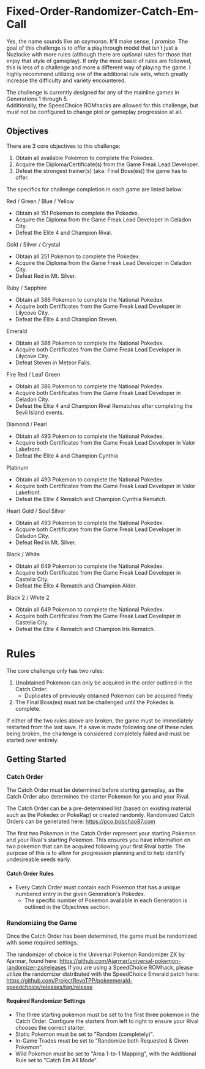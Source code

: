# Fixed-Order-Randomizer-Catch-Em-Call
Yes, the name sounds like an oxymoron. It'll make sense, I promise. The goal of this challenge is to offer a playthrough model that isn’t just a Nuzlocke with more rules (although there are optional rules for those that enjoy that style of gameplay).  If only the most basic of rules are followed, this is less of a challenge and more a different way of playing the game.  I highly recommend utilizing one of the additional rule sets, which greatly increase the difficulty and variety encountered.

The challenge is currently designed for any of the mainline games in Generations 1 through 5.  
Additionally, the SpeedChoice ROMhacks are allowed for this challenge, but must not be configured to change plot or gameplay progression at all.


## Objectives
There are 3 core objectives to this challenge:
1. Obtain all available Pokemon to complete the Pokedex.
2. Acquire the Diploma/Certificate(s) from the Game Freak Lead Developer.
3. Defeat the strongest trainer(s) (aka: Final Boss(es)) the game has to offer.

The specifics for challenge completion in each game are listed below:

Red / Green / Blue / Yellow
- Obtain all 151 Pokemon to complete the Pokedex.
- Acquire the Diploma from the Game Freak Lead Developer in Celadon City.
- Defeat the Elite 4 and Champion Rival.

Gold / Silver / Crystal
- Obtain all 251 Pokemon to complete the Pokedex.
- Acquire the Diploma from the Game Freak Lead Developer in Celadon City.
- Defeat Red in Mt. Silver.

Ruby / Sapphire
- Obtain all 386 Pokemon to complete the National Pokedex.
- Acquire both Certificates from the Game Freak Lead Developer in Lilycove City.
- Defeat the Elite 4 and Champion Steven.

Emerald
- Obtain all 386 Pokemon to complete the National Pokedex.
- Acquire both Certificates from the Game Freak Lead Developer in Lilycove City.
- Defeat Steven in Meteor Falls.

Fire Red / Leaf Green
- Obtain all 386 Pokemon to complete the National Pokedex.
- Acquire both Certificates from the Game Freak Lead Developer in Celadon City.
- Defeat the Elite 4 and Champion Rival Rematches after completing the Sevii Island events.

Diamond / Pearl
- Obtain all 493 Pokemon to complete the National Pokedex.
- Acquire both Certificates from the Game Freak Lead Developer in Valor Lakefront.
- Defeat the Elite 4 and Champion Cynthia

Platinum
- Obtain all 493 Pokemon to complete the National Pokedex.
- Acquire both Certificates from the Game Freak Lead Developer in Valor Lakefront.
- Defeat the Elite 4 Rematch and Champion Cynthia Rematch.

Heart Gold / Soul Silver
- Obtain all 493 Pokemon to complete the National Pokedex.
- Acquire both Certificates from the Game Freak Lead Developer in Celadon City.
- Defeat Red in Mt. Silver.

Black / White
- Obtain all 649 Pokemon to complete the National Pokedex.
- Acquire both Certificates from the Game Freak Lead Developer in Castelia City.
- Defeat the Elite 4 Rematch and Champion Alder.

Black 2 / White 2
- Obtain all 649 Pokemon to complete the National Pokedex.
- Acquire both Certificates from the Game Freak Lead Developer in Castelia City.
- Defeat the Elite 4 Rematch and Champion Iris Rematch.

# Rules
The core challenge only has two rules:
1. Unobtained Pokemon can only be acquired in the order outlined in the Catch Order.
    - Duplicates of previously obtained Pokemon can be acquired freely.
2. The Final Boss(es) must not be challenged until the Pokedex is complete.

If either of the two rules above are broken, the game must be immediately restarted from the last save.  If a save is made following one of these rules being broken, the challenge is considered completely failed and must be started over entirely.

## Getting Started
### Catch Order
The Catch Order must be determined before starting gameplay, as the Catch Order also determines the starter Pokemon for you and your Rival.  

The Catch Order can be a pre-determined list (based on existing material such as the Pokedex or PokeRap) or created randomly.  Randomized Catch Orders can be generated here: https://pco.bobchao87.com

The first two Pokemon in the Catch Order represent your starting Pokemon and your Rival's starting Pokemon.  This ensures you have information on two pokemon that can be acquired following your first Rival battle.  The purpose of this is to allow for progression planning and to help identify undesireable seeds early.

#### Catch Order Rules
- Every Catch Order must contain each Pokemon that has a unique numbered entry in the given Generation's Pokedex.
    - The specific number of Pokemon available in each Generation is outlined in the Objectives section.

### Randomizing the Game
Once the Catch Order has been determined, the game must be randomized with some required settings.

The randomizer of choice is the Universal Pokemon Randomizer ZX by Ajarmar, found here: https://github.com/Ajarmar/universal-pokemon-randomizer-zx/releases
If you are using a SpeedChoice ROMhack, please utilize the randomizer distributed with the SpeedChoice Emerald patch here: https://github.com/ProjectRevoTPP/pokeemerald-speedchoice/releases/tag/release

#### Required Randomizer Settings
- The three starting pokemon must be set to the first three pokemon in the Catch Order.  Configure the starters from left to right to ensure your Rival chooses the correct starter.
- Static Pokemon must be set to "Random (completely)".
- In-Game Trades must be set to "Randomize both Requested & Given Pokemon".
- Wild Pokemon must be set to "Area 1-to-1 Mapping", with the Additional Rule set to "Catch Em All Mode".
